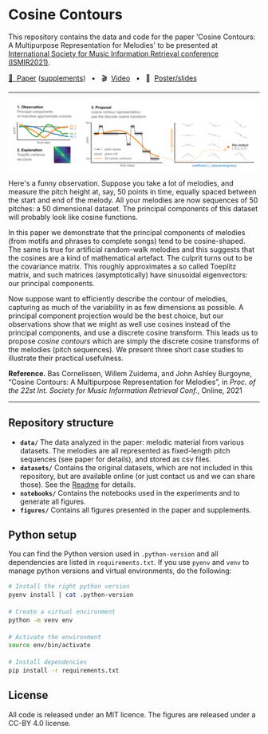 Cosine Contours
============================================================

This repository contains the data and code for the paper 
'Cosine Contours: A  Multipurpose Representation for Melodies' to be presented at [International Society for Music Information Retrieval conference 
(ISMIR2021)](https://ismir2021.ismir.net/). 

[📖 &nbsp;Paper](documents/paper.pdf) ([supplements](documents/supplements.pdf)) &nbsp; • &nbsp; 🎬 &nbsp;[Video](https://youtu.be/VZODY463mPg) &nbsp; • &nbsp; 📜 &nbsp;[Poster/slides](documents/poster.pdf)

----

<img src="figures/teaser/teaser.jpg?raw=true" width="800" 
    title="Three approaches to mode classification in plainchant compared">

Here's a funny observation.
Suppose you take a lot of melodies, and measure the pitch height at, say, 50 points in time, equally spaced between the start and end of the melody.
All your melodies are now sequences of 50 pitches: a 50 dimensional dataset.
The principal components of this dataset will probably look like cosine functions.

In this paper we demonstrate that the principal components of melodies (from motifs and phrases to complete songs) tend to be cosine-shaped.
The same is true for artificial random-walk melodies and this suggests that the cosines are a kind of mathematical artefact.
The culprit turns out to be the covariance matrix.
This roughly approximates a so called Toeplitz matrix, and such matrices (asymptotically) have sinusoidal eigenvectors: our principal components.

Now suppose want to efficiently describe the contour of melodies, capturing as much of the variability in as few dimensions as possible. A principal component projection would be the best choice, but our observations show that we might as well use cosines instead of the principal components, and use a discrete cosine transform. This leads us to propose *cosine contours* which are simply the discrete cosine transforms of the melodies (pitch sequences).
We present three short case studies to illustrate their practical usefulness.

**Reference.**
Bas Cornelissen, Willem Zuidema, and John Ashley Burgoyne, 
“Cosine Contours: A  Multipurpose Representation for Melodies”, in 
*Proc. of the 22st Int. Society for Music Information Retrieval Conf.*, 
Online, 2021

---

Repository structure 
--------------------

- **`data/`** The data analyzed in the paper: melodic material from various datasets. The melodies are all represented as fixed-length pitch sequences (see paper for details), and stored as csv files.
- **`datasets/`** Contains the original datasets, which are not included in this repository, 
but are available online (or just contact us and we can share those). See the
[Readme](datasets/README.md) for details.
- **`notebooks/`** Contains the notebooks used in the experiments and to generate all figures. 
- **`figures/`** Contains all figures presented in the paper and supplements. 

Python setup
------------

You can find the Python version used in `.python-version` and all dependencies 
are listed in `requirements.txt`. If you use `pyenv` and `venv` to manage 
python versions and virtual environments, do the following:

```bash
# Install the right python version
pyenv install | cat .python-version

# Create a virtual environment
python -m venv env

# Activate the environment
source env/bin/activate

# Install dependencies
pip install -r requirements.txt
```

License
-------

All code is released under an MIT licence. The figures are released under a
CC-BY 4.0 license.